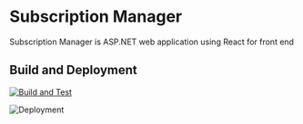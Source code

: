 # Subscription Manager

Subscription Manager is ASP.NET web application using React for front end

## Build and Deployment
[![Build and Test](https://github.com/vivekprakash78/SubscriptionManager/actions/workflows/main.yml/badge.svg)](https://github.com/vivekprakash78/SubscriptionManager/actions/workflows/main.yml)

![Deployment](https://heroku-badge.herokuapp.com/?app=subsbuddy)
